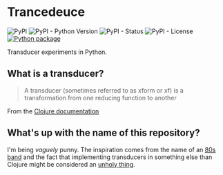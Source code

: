 # Trancedeuce

![PyPI](https://img.shields.io/pypi/v/trancedeuce)
![PyPI - Python Version](https://img.shields.io/pypi/pyversions/trancedeuce)
![PyPI - Status](https://img.shields.io/pypi/status/trancedeuce)
![PyPI - License](https://img.shields.io/pypi/l/trancedeuce)
[![Python package](https://github.com/DevL/trancedeuce/actions/workflows/python-package.yml/badge.svg)](https://github.com/DevL/trancedeuce/actions/workflows/python-package.yml)

Transducer experiments in Python.

## What is a transducer?

> A transducer (sometimes referred to as xform or xf) is a transformation from one reducing function to another

From the [Clojure documentation](https://clojure.org/reference/transducers#_terminology)

## What's up with the name of this repository?

I'm being _vaguely_ punny. The inspiration comes from the name of an [80s band](https://en.wikipedia.org/wiki/Trance_Dance) and the fact that implementing transducers in something else than Clojure might be considered an [unholy thing](https://www.merriam-webster.com/dictionary/deuce).
